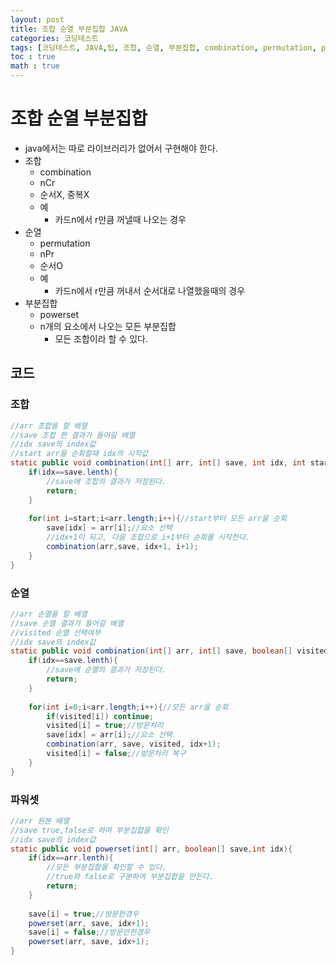 ```yaml
---
layout: post
title: 조합 순열 부분집합 JAVA
categories: 코딩테스트
tags: [코딩테스트, JAVA,팁, 조합, 순열, 부분집합, combination, permutation, powerset]
toc : true
math : true
---
```


# 조합 순열 부분집합
- java에서는 따로 라이브러리가 없어서 구현해야 한다.
- 조합 
  - combination
  - nCr
  - 순서X, 중복X
  - 예
    - 카드n에서 r만큼 꺼낼때 나오는 경우 
- 순열
  - permutation
  - nPr
  - 순서O
  - 예
    - 카드n에서 r만큼 꺼내서 순서대로 나열했을때의 경우
- 부분집합
  - powerset
  - n개의 요소에서 나오는 모든 부분집합
    - 모든 조합이라 할 수 있다.


## 코드

### 조합

```java
//arr 조합을 할 배열
//save 조합 한 결과가 들어갈 배열
//idx save의 index값
//start arr을 순회할때 idx의 시작값
static public void combination(int[] arr, int[] save, int idx, int start){
    if(idx==save.lenth){
        //save에 조합의 결과가 저장된다.
        return;
    }
    
    for(int i=start;i<arr.length;i++){//start부터 모든 arr을 순회
        save[idx] = arr[i];//요소 선택
        //idx+1이 되고, 다음 조합으로 i+1부터 순회를 시작한다.
        combination(arr,save, idx+1, i+1);
    }
}
```


### 순열

```java
//arr 순열을 할 배열
//save 순열 결과가 들어갈 배열
//visited 순열 선택여부
//idx save의 index값
static public void combination(int[] arr, int[] save, boolean[] visited,int idx){
    if(idx==save.lenth){
        //save에 순열의 결과가 저장된다.
        return;
    }
    
    for(int i=0;i<arr.length;i++){//모든 arr을 순회
        if(visited[i]) continue;
        visited[i] = true;//방문처리
        save[idx] = arr[i];//요소 선택
        combination(arr, save, visited, idx+1);
        visited[i] = false;//방문처리 복구
    }
}
```


### 파워셋

```java
//arr 원본 배열
//save true,false로 하여 부분집합을 확인
//idx save의 index값
static public void powerset(int[] arr, boolean[] save,int idx){
    if(idx==arr.lenth){
        //모든 부분집합을 확인할 수 있다.
        //true와 false로 구분하여 부분집합을 만든다.
        return;
    }
    
    save[i] = true;//방문한경우
    powerset(arr, save, idx+1);
    save[i] = false;//방문안한경우
    powerset(arr, save, idx+1);
}
```
